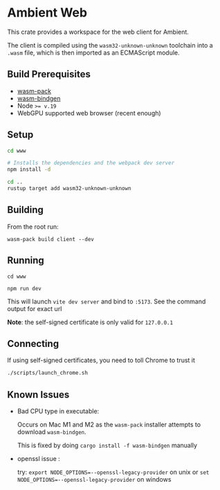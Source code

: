 # Ambient Web

This crate provides a workspace for the web client for Ambient.

The client is compiled using the `wasm32-unknown-unknown` toolchain into a `.wasm` file, which is then imported as an ECMAScript module.

## Build Prerequisites

- [wasm-pack](https://rustwasm.github.io/wasm-pack/)
- [wasm-bindgen](https://github.com/rustwasm/wasm-bindgen)
- Node `>= v.19`
- WebGPU supported web browser (recent enough)

## Setup

```sh
cd www

# Installs the dependencies and the webpack dev server
npm install -d

cd ..
rustup target add wasm32-unknown-unknown
```

## Building

From the root run:

```
wasm-pack build client --dev
```

## Running

```
cd www

npm run dev
```

This will launch `vite dev server` and bind to `:5173`. See the command output for exact url

**Note**: the self-signed certificate is only valid for `127.0.0.1`

## Connecting

If using self-signed certificates, you need to toll Chrome to trust it

```sh
./scripts/launch_chrome.sh
```

## Known Issues

- Bad CPU type in executable:

  Occurs on Mac M1 and M2 as the `wasm-pack` installer attempts to download `wasm-bindgen`.

  This is fixed by doing `cargo install -f wasm-bindgen` manually

- openssl issue :

  try: `export NODE_OPTIONS=--openssl-legacy-provider` on unix or `set NODE_OPTIONS=--openssl-legacy-provider` on windows
